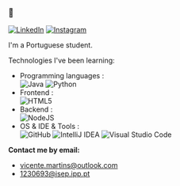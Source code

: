 ### 👋

[![LinkedIn](https://img.shields.io/badge/LinkedIn-0077B5?style=for-the-badge&logo=linkedin&logoColor=white)](https://pt.linkedin.com/in/vicente-martins-da-silva-a84331297)
[![Instagram](https://img.shields.io/badge/-Instagram-%23E4405F?style=for-the-badge&logo=instagram&logoColor=white)](https://www.instagram.com/vicente.martins28/)

I'm a Portuguese student.

Technologies I've been learning:

- Programming languages : <br />
  ![Java](https://img.shields.io/badge/java-%23ED8B00.svg?style=for-the-badge&logo=openjdk&logoColor=white)
  ![Python](https://img.shields.io/badge/python-3670A0?style=for-the-badge&logo=python&logoColor=ffdd54)
- Frontend : <br />
  ![HTML5](https://img.shields.io/badge/html5-%23E34F26.svg?style=for-the-badge&logo=html5&logoColor=white)
- Backend : <br />
  ![NodeJS](https://img.shields.io/badge/node.js-6DA55F?style=for-the-badge&logo=node.js&logoColor=white)
- OS & IDE & Tools : <br />
![GitHub](https://img.shields.io/badge/github-%23121011.svg?style=for-the-badge&logo=github&logoColor=white)
![IntelliJ IDEA](https://img.shields.io/badge/IntelliJIDEA-000000.svg?style=for-the-badge&logo=intellij-idea&logoColor=white)
![Visual Studio Code](https://img.shields.io/badge/Visual%20Studio%20Code-0078d7.svg?style=for-the-badge&logo=visual-studio-code&logoColor=white)

**Contact me by email:**
* vicente.martins@outlook.com
* 1230693@isep.ipp.pt
